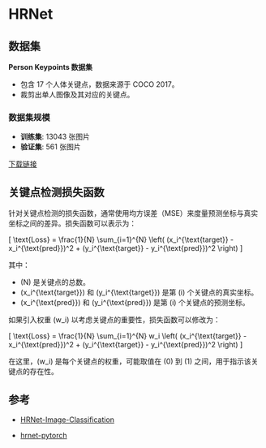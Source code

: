 
# HRNet

## 数据集
**Person Keypoints 数据集**

- 包含 17 个人体关键点，数据来源于 COCO 2017。
- 裁剪出单人图像及其对应的关键点。

### 数据集规模
- **训练集**: 13043 张图片
- **验证集**: 561 张图片

[下载链接](https://pan.quark.cn/s/c73c2a401d1d)

## 关键点检测损失函数

针对关键点检测的损失函数，通常使用均方误差（MSE）来度量预测坐标与真实坐标之间的差异。损失函数可以表示为：

\[
\text{Loss} = \frac{1}{N} \sum_{i=1}^{N} \left( (x_i^{\text{target}} - x_i^{\text{pred}})^2 + (y_i^{\text{target}} - y_i^{\text{pred}})^2 \right)
\]

其中：
- \(N\) 是关键点的总数。
- \(x_i^{\text{target}}\) 和 \(y_i^{\text{target}}\) 是第 \(i\) 个关键点的真实坐标。
- \(x_i^{\text{pred}}\) 和 \(y_i^{\text{pred}}\) 是第 \(i\) 个关键点的预测坐标。

如果引入权重 \(w_i\) 以考虑关键点的重要性，损失函数可以修改为：

\[
\text{Loss} = \frac{1}{N} \sum_{i=1}^{N} w_i \left( (x_i^{\text{target}} - x_i^{\text{pred}})^2 + (y_i^{\text{target}} - y_i^{\text{pred}})^2 \right)
\]

在这里，\(w_i\) 是每个关键点的权重，可能取值在 \(0\) 到 \(1\) 之间，用于指示该关键点的存在性。

## 参考

- [HRNet-Image-Classification](https://github.com/HRNet/HRNet-Image-Classification)


- [hrnet-pytorch](https://github.com/bubbliiiing/hrnet-pytorch)

